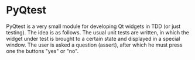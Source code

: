 # PyQtest

PyQtest is a very small module for developing Qt widgets in TDD (or just testing). The idea is as follows. The usual unit tests are written, in which the widget under test is brought to a certain state and displayed in a special window. The user is asked a question (assert), after which he must press one the buttons "yes" or "no".
